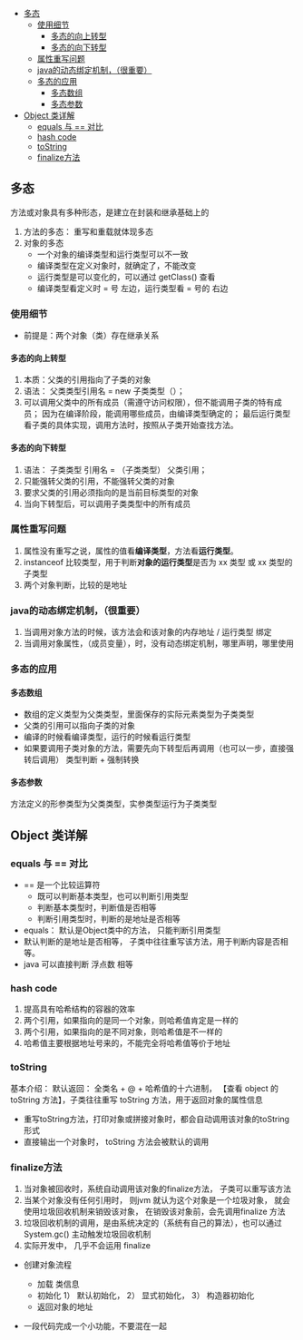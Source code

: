- [多态](#多态)
  - [使用细节](#使用细节)
    - [多态的向上转型](#多态的向上转型)
    - [多态的向下转型](#多态的向下转型)
  - [属性重写问题](#属性重写问题)
  - [java的动态绑定机制，（很重要）](#java的动态绑定机制很重要)
  - [多态的应用](#多态的应用)
    - [多态数组](#多态数组)
    - [多态参数](#多态参数)
- [Object 类详解](#object-类详解)
  - [equals 与 == 对比](#equals-与--对比)
  - [hash code](#hash-code)
  - [toString](#tostring)
  - [finalize方法](#finalize方法)

## 多态
方法或对象具有多种形态，是建立在封装和继承基础上的
1. 方法的多态： 重写和重载就体现多态
2. 对象的多态
    - 一个对象的编译类型和运行类型可以不一致
    - 编译类型在定义对象时，就确定了，不能改变
    - 运行类型是可以变化的，可以通过 getClass() 查看
    - 编译类型看定义时 = 号 左边，运行类型看 = 号的 右边
### 使用细节
- 前提是：两个对象（类）存在继承关系
#### 多态的向上转型
1. 本质：父类的引用指向了子类的对象
2. 语法： 父类类型引用名 = new 子类类型（）；
3. 可以调用父类中的所有成员（需遵守访问权限），但不能调用子类的特有成员； 因为在编译阶段，能调用哪些成员，由编译类型确定的； 最后运行类型看子类的具体实现，调用方法时，按照从子类开始查找方法。

#### 多态的向下转型
1. 语法： 子类类型  引用名 = （子类类型） 父类引用；
2. 只能强转父类的引用，不能强转父类的对象
3. 要求父类的引用必须指向的是当前目标类型的对象
4. 当向下转型后，可以调用子类类型中的所有成员
### 属性重写问题
1. 属性没有重写之说，属性的值看**编译类型**，方法看**运行类型**。
2. instanceof 比较类型，用于判断**对象的运行类型**是否为 xx 类型 或 xx 类型的子类型
3. 两个对象判断，比较的是地址

### java的动态绑定机制，（很重要）
1. 当调用对象方法的时候，该方法会和该对象的内存地址 / 运行类型 绑定
2. 当调用对象属性，（成员变量），时，没有动态绑定机制，哪里声明，哪里使用

### 多态的应用 
#### 多态数组
- 数组的定义类型为父类类型，里面保存的实际元素类型为子类类型
- 父类的引用可以指向子类的对象
- 编译的时候看编译类型，运行的时候看运行类型
- 如果要调用子类对象的方法，需要先向下转型后再调用（也可以一步，直接强转后调用） 类型判断 + 强制转换

#### 多态参数
方法定义的形参类型为父类类型，实参类型运行为子类类型
## Object 类详解
### equals 与 == 对比
- == 是一个比较运算符
    - 既可以判断基本类型，也可以判断引用类型
    - 判断基本类型时，判断值是否相等
    - 判断引用类型时，判断的是地址是否相等
- equals： 默认是Object类中的方法， 只能判断引用类型
- 默认判断的是地址是否相等， 子类中往往重写该方法，用于判断内容是否相等。
- java 可以直接判断 浮点数 相等

### hash code
1. 提高具有哈希结构的容器的效率
2. 两个引用，如果指向的是同一个对象，则哈希值肯定是一样的
3. 两个引用，如果指向的是不同对象，则哈希值是不一样的
4. 哈希值主要根据地址号来的，不能完全将哈希值等价于地址

### toString
基本介绍： 默认返回： 全类名 + @ + 哈希值的十六进制， 【查看 object 的 toString 方法】，子类往往重写 toString 方法，用于返回对象的属性信息

- 重写toString方法，打印对象或拼接对象时，都会自动调用该对象的toString形式
- 直接输出一个对象时， toString 方法会被默认的调用

### finalize方法
1. 当对象被回收时，系统自动调用该对象的finalize方法， 子类可以重写该方法
2. 当某个对象没有任何引用时， 则jvm 就认为这个对象是一个垃圾对象， 就会使用垃圾回收机制来销毁该对象， 在销毁该对象前，会先调用finalize 方法
3. 垃圾回收机制的调用，是由系统决定的（系统有自己的算法），也可以通过System.gc() 主动触发垃圾回收机制
4. 实际开发中， 几乎不会运用 finalize
 
 - 创建对象流程
     - 加载 类信息
     - 初始化  1） 默认初始化， 2） 显式初始化， 3） 构造器初始化
     - 返回对象的地址

- 一段代码完成一个小功能，不要混在一起

